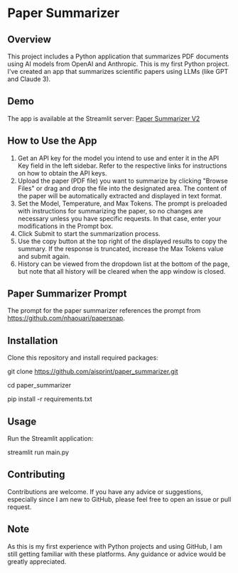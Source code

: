 # Paper Summarizer

## Overview
This project includes a Python application that summarizes PDF documents using AI models from OpenAI and Anthropic. This is my first Python project. I've created an app that summarizes scientific papers using LLMs (like GPT and Claude 3).

## Demo
The app is available at the Streamlit server:
[Paper Summarizer V2](https://papersummarizerv2-ertgst946lkt3qpqf5cxup.streamlit.app/)

## How to Use the App

1. Get an API key for the model you intend to use and enter it in the API Key field in the left sidebar. Refer to the respective links for instructions on how to obtain the API keys.
2. Upload the paper (PDF file) you want to summarize by clicking "Browse Files" or drag and drop the file into the designated area. The content of the paper will be automatically extracted and displayed in text format.
3. Set the Model, Temperature, and Max Tokens. The prompt is preloaded with instructions for summarizing the paper, so no changes are necessary unless you have specific requests. In that case, enter your modifications in the Prompt box.
4. Click Submit to start the summarization process.
5. Use the copy button at the top right of the displayed results to copy the summary. If the response is truncated, increase the Max Tokens value and submit again.
6. History can be viewed from the dropdown list at the bottom of the page, but note that all history will be cleared when the app window is closed.


## Paper Summarizer Prompt
The prompt for the paper summarizer references the prompt from https://github.com/nhaouari/papersnap.

## Installation
Clone this repository and install required packages:

git clone https://github.com/aisprint/paper_summarizer.git

cd paper_summarizer

pip install -r requirements.txt


## Usage
Run the Streamlit application:

streamlit run main.py

## Contributing
Contributions are welcome. If you have any advice or suggestions, especially since I am new to GitHub, please feel free to open an issue or pull request.

## Note
As this is my first experience with Python projects and using GitHub, I am still getting familiar with these platforms. Any guidance or advice would be greatly appreciated.


